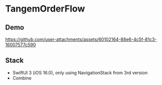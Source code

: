 # TangemOrderFlow

## Demo

https://github.com/user-attachments/assets/60102164-88e6-4c5f-81c3-16007577c590

## Stack
- SwiftUI 3 (iOS 16.0), only using NavigationStack from 3rd version
- Combine

